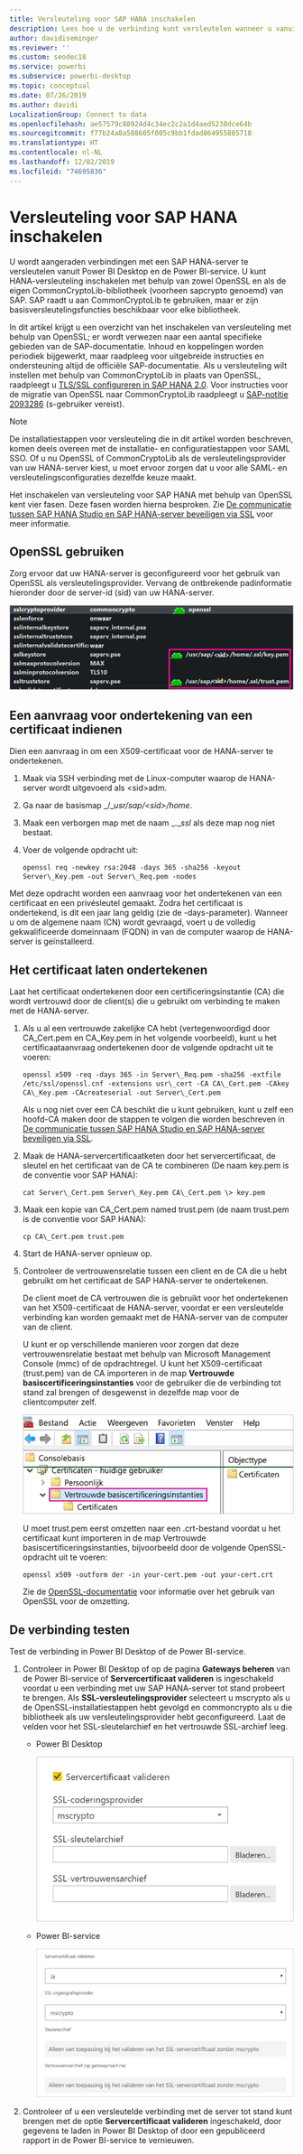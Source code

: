 ```yaml
---
title: Versleuteling voor SAP HANA inschakelen
description: Lees hoe u de verbinding kunt versleutelen wanneer u vanuit Power BI via SAML SSO verbinding maakt met een HANA-server.
author: davidiseminger
ms.reviewer: ''
ms.custom: seodec18
ms.service: powerbi
ms.subservice: powerbi-desktop
ms.topic: conceptual
ms.date: 07/26/2019
ms.author: davidi
LocalizationGroup: Connect to data
ms.openlocfilehash: ae57579c88924d4c34ec2c2a1d4aed5238dce64b
ms.sourcegitcommit: f77b24a8a588605f005c9bb1fdad864955885718
ms.translationtype: HT
ms.contentlocale: nl-NL
ms.lasthandoff: 12/02/2019
ms.locfileid: "74695836"
---
```

# <a name="enable-encryption-for-sap-hana"></a>Versleuteling voor SAP HANA inschakelen

U wordt aangeraden verbindingen met een SAP HANA-server te versleutelen vanuit Power BI Desktop en de Power BI-service. U kunt HANA-versleuteling inschakelen met behulp van zowel OpenSSL en als de eigen CommonCryptoLib-bibliotheek (voorheen sapcrypto genoemd) van SAP. SAP raadt u aan CommonCryptoLib te gebruiken, maar er zijn basisversleutelingsfuncties beschikbaar voor elke bibliotheek.

In dit artikel krijgt u een overzicht van het inschakelen van versleuteling met behulp van OpenSSL; er wordt verwezen naar een aantal specifieke gebieden van de SAP-documentatie. Inhoud en koppelingen worden periodiek bijgewerkt, maar raadpleeg voor uitgebreide instructies en ondersteuning altijd de officiële SAP-documentatie. Als u versleuteling wilt instellen met behulp van CommonCryptoLib in plaats van OpenSSL, raadpleegt u [TLS/SSL configureren in SAP HANA 2.0](https://blogs.sap.com/2018/11/13/how-to-configure-tlsssl-in-sap-hana-2.0/). Voor instructies voor de migratie van OpenSSL naar CommonCryptoLib raadpleegt u [SAP-notitie 2093286](https://launchpad.support.sap.com/#/notes/2093286) (s-gebruiker vereist).

> [!NOTE]
> De installatiestappen voor versleuteling die in dit artikel worden beschreven, komen deels overeen met de installatie- en configuratiestappen voor SAML SSO. Of u nu OpenSSL of CommonCryptoLib als de versleutelingsprovider van uw HANA-server kiest, u moet ervoor zorgen dat u voor alle SAML- en versleutelingsconfiguraties dezelfde keuze maakt.

Het inschakelen van versleuteling voor SAP HANA met behulp van OpenSSL kent vier fasen. Deze fasen worden hierna besproken.  Zie [De communicatie tussen SAP HANA Studio en SAP HANA-server beveiligen via SSL](https://blogs.sap.com/2015/09/28/securing-the-communication-between-sap-hana-studio-and-sap-hana-server-through-ssl/) voor meer informatie.

## <a name="use-openssl"></a>OpenSSL gebruiken

Zorg ervoor dat uw HANA-server is geconfigureerd voor het gebruik van OpenSSL als versleutelingsprovider. Vervang de ontbrekende padinformatie hieronder door de server-id (sid) van uw HANA-server.

![Cryptografische provider van OpenSSL](media/desktop-sap-hana-encryption/ssl-crypto-provider.png)

## <a name="create-a-certificate-signing-request"></a>Een aanvraag voor ondertekening van een certificaat indienen

Dien een aanvraag in om een X509-certificaat voor de HANA-server te ondertekenen.

1. Maak via SSH verbinding met de Linux-computer waarop de HANA-server wordt uitgevoerd als \<sid\>adm.

1. Ga naar de basismap _/__usr/sap/\<sid\>/home_.

1. Maak een verborgen map met de naam _.__ssl_ als deze map nog niet bestaat.

1. Voer de volgende opdracht uit:

    ```
    openssl req -newkey rsa:2048 -days 365 -sha256 -keyout Server\_Key.pem -out Server\_Req.pem -nodes
    ```

Met deze opdracht worden een aanvraag voor het ondertekenen van een certificaat en een privésleutel gemaakt. Zodra het certificaat is ondertekend, is dit een jaar lang geldig (zie de -days-parameter). Wanneer u om de algemene naam (CN) wordt gevraagd, voert u de volledig gekwalificeerde domeinnaam (FQDN) in van de computer waarop de HANA-server is geïnstalleerd.

## <a name="get-the-certificate-signed"></a>Het certificaat laten ondertekenen

Laat het certificaat ondertekenen door een certificeringsinstantie (CA) die wordt vertrouwd door de client(s) die u gebruikt om verbinding te maken met de HANA-server.

1. Als u al een vertrouwde zakelijke CA hebt (vertegenwoordigd door CA\_Cert.pem en CA\_Key.pem in het volgende voorbeeld), kunt u het certificaataanvraag ondertekenen door de volgende opdracht uit te voeren:

    ```
    openssl x509 -req -days 365 -in Server\_Req.pem -sha256 -extfile /etc/ssl/openssl.cnf -extensions usr\_cert -CA CA\_Cert.pem -CAkey CA\_Key.pem -CAcreateserial -out Server\_Cert.pem
    ```

    Als u nog niet over een CA beschikt die u kunt gebruiken, kunt u zelf een hoofd-CA maken door de stappen te volgen die worden beschreven in [De communicatie tussen SAP HANA Studio en SAP HANA-server beveiligen via SSL](https://blogs.sap.com/2015/09/28/securing-the-communication-between-sap-hana-studio-and-sap-hana-server-through-ssl/).

1. Maak de HANA-servercertificaatketen door het servercertificaat, de sleutel en het certificaat van de CA te combineren (De naam key.pem is de conventie voor SAP HANA):

    ```
    cat Server\_Cert.pem Server\_Key.pem CA\_Cert.pem \> key.pem
    ```

1. Maak een kopie van CA\_Cert.pem named trust.pem (de naam trust.pem is de conventie voor SAP HANA):

    ```
    cp CA\_Cert.pem trust.pem
    ```

1. Start de HANA-server opnieuw op.

1. Controleer de vertrouwensrelatie tussen een client en de CA die u hebt gebruikt om het certificaat de SAP HANA-server te ondertekenen.

    De client moet de CA vertrouwen die is gebruikt voor het ondertekenen van het X509-certificaat de HANA-server, voordat er een versleutelde verbinding kan worden gemaakt met de HANA-server van de computer van de client.

    U kunt er op verschillende manieren voor zorgen dat deze vertrouwensrelatie bestaat met behulp van Microsoft Management Console (mmc) of de opdrachtregel. U kunt het X509-certificaat (trust.pem) van de CA importeren in de map **Vertrouwde basiscertificeringsinstanties** voor de gebruiker die de verbinding tot stand zal brengen of desgewenst in dezelfde map voor de clientcomputer zelf.

    ![Map met vertrouwde basiscertificeringsinstanties](media/desktop-sap-hana-encryption/trusted-root-certification.png)

    U moet trust.pem eerst omzetten naar een .crt-bestand voordat u het certificaat kunt importeren in de map Vertrouwde basiscertificeringsinstanties, bijvoorbeeld door de volgende OpenSSL-opdracht uit te voeren:

    ```
    openssl x509 -outform der -in your-cert.pem -out your-cert.crt
    ```
    
    Zie de [OpenSSL-documentatie](https://www.openssl.org/docs/manmaster/man1/x509.html) voor informatie over het gebruik van OpenSSL voor de omzetting.

## <a name="test-the-connection"></a>De verbinding testen

Test de verbinding in Power BI Desktop of de Power BI-service.

1. Controleer in Power BI Desktop of op de pagina **Gateways beheren** van de Power BI-service of **Servercertificaat valideren** is ingeschakeld voordat u een verbinding met uw SAP HANA-server tot stand probeert te brengen. Als **SSL-versleutelingsprovider** selecteert u mscrypto als u de OpenSSL-installatiestappen hebt gevolgd en commoncrypto als u die bibliotheek als uw versleutelingsprovider hebt geconfigureerd. Laat de velden voor het SSL-sleutelarchief en het vertrouwde SSL-archief leeg.

    - Power BI Desktop

        ![Servercertificaat valideren - service](media/desktop-sap-hana-encryption/validate-server-certificate-service.png)

    - Power BI-service

        ![Servercertificaat valideren - desktop](media/desktop-sap-hana-encryption/validate-server-certificate-desktop.png)

1. Controleer of u een versleutelde verbinding met de server tot stand kunt brengen met de optie **Servercertificaat valideren** ingeschakeld, door gegevens te laden in Power BI Desktop of door een gepubliceerd rapport in de Power BI-service te vernieuwen.
